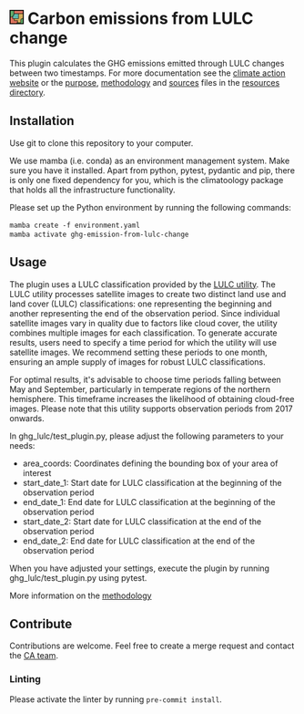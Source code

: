 
# <img src="resources/icon.jpeg" width="5%"> Carbon emissions from LULC change

This plugin calculates the GHG emissions emitted through LULC changes between two timestamps. For more documentation see the [climate action website](https://climate-action.heigit.org/) or the [purpose](resources/purpose.md), [methodology](resources/methodology.md) and [sources](resources/sources.bib) files in the [resources directory](resources).

## Installation

Use git to clone this repository to your computer.

We use mamba (i.e. conda) as an environment management system. Make sure you have it installed. Apart from python,
pytest, pydantic and pip, there is only one fixed dependency for you, which is the climatoology package that holds all
the infrastructure functionality.

Please set up the Python environment by running the following commands:

```
mamba create -f environment.yaml
mamba activate ghg-emission-from-lulc-change
```

## Usage

The plugin uses a LULC classification provided by
the [LULC utility](https://gitlab.gistools.geog.uni-heidelberg.de/climate-action/lulc-utility). The LULC utility
processes satellite images to create two distinct land use and land cover (LULC) classifications: one representing the
beginning and another representing the end of the observation period. Since individual satellite images vary in quality
due to factors like cloud cover, the utility combines multiple images for each classification. To generate accurate
results, users need to specify a time period for which the utility will use satellite images. We recommend setting these
periods to one month, ensuring an ample supply of images for robust LULC classifications.

For optimal results, it's advisable to choose time periods falling between May and September, particularly in temperate
regions of the northern hemisphere. This timeframe increases the likelihood of obtaining cloud-free images. Please note
that this utility supports observation periods from 2017 onwards.

In ghg_lulc/test_plugin.py, please adjust the following parameters to your needs:

- area_coords: Coordinates defining the bounding box of your area of interest
- start_date_1: Start date for LULC classification at the beginning of the observation period
- end_date_1: End date for LULC classification at the beginning of the observation period
- start_date_2: Start date for LULC classification at the end of the observation period
- end_date_2: End date for LULC classification at the end of the observation period

When you have adjusted your settings, execute the plugin by running ghg_lulc/test_plugin.py using pytest.

More information on the [methodology](resources/methodology.md)

## Contribute

Contributions are welcome. Feel free to create a merge request and contact
the [CA team](mailto:climate-action@heigit.org).

### Linting

Please activate the linter by running `pre-commit install`.